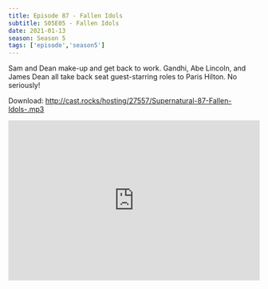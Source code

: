 ```yaml
---
title: Episode 87 - Fallen Idols
subtitle: S05E05 - Fallen Idols
date: 2021-01-13
season: Season 5
tags: ['episode','season5']
---
```


Sam and Dean make-up and get back to work. Gandhi, Abe Lincoln, and James Dean all take back seat guest-starring roles to Paris Hilton.  No seriously!

Download: http://cast.rocks/hosting/27557/Supernatural-87-Fallen-Idols-.mp3

<iframe src="https://cast.rocks/player/27557/Supernatural-87-Fallen-Idols-.mp3?episodeTitle=Episode%2087%20-%20Fallen%20Idols&podcastTitle=Couple%20of%20Idjits&episodeDate=January%2014th%2C%202021&imageURL=https%3A%2F%2Fcast.rocks%2Fhosting%2F27557%2Ffeeds%2FCAURZ.jpg" style="border: none; min-height: 265px; max-height: 320px; max-width: 558px; min-width: 270px; width: 100%; height: 100%;" scrollbars="no"></iframe>
